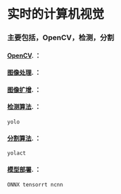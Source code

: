 # 实时的计算机视觉
### 主要包括，OpenCV，检测，分割  

#### [OpenCV](https://github.com/Thanks4T/uuuuu). ： 

#### [图像处理](https://github.com/Thanks4T/uuuuu). ： 

#### [图像扩增](https://github.com/Thanks4T/uuuuu). ：  
	
#### [检测算法](https://github.com/Thanks4T/uuuuu). ：  
	yolo
	
#### [分割算法](https://github.com/Thanks4T/uuuuu). ： 
	yolact

#### [模型部署](https://github.com/Thanks4T/uuuuu). ：  
	ONNX tensorrt ncnn 

```Shell
